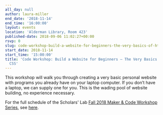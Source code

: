 ```yaml
---
all_day: null
author: laura-miller
end_date: '2018-11-14'
end_time: '16:00:00'
layout: events
location: 'Alderman Library, Room 423'
published-date: 2018-09-06 11:02:27+00:00
rsvp: 0
slug: code-workshop-build-a-website-for-beginners-the-very-basics-of-html-and-css-3
start_date: 2018-11-14
start_time: '15:00:00'
title: 'Code Workshop: Build a Website for Beginners – The Very Basics of HTML and
  CSS'
---
```


This workshop will walk you through creating a very basic personal website with programs you already have on your laptop computer. If you don’t have a laptop, we can supply one for you. This is the wading pool of website building, no experience necessary.

For the full schedule of the Scholars' Lab [Fall 2018 Maker & Code Workshop Series](http://scholarslab.org/makerspace/fall-2018-maker-code-workshop-series/), see [here](http://scholarslab.org/makerspace/fall-2018-maker-code-workshop-series/).
